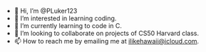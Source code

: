 - 👋 Hi, I’m @PLuker123
- 👀 I’m interested in learning coding.
- 🌱 I’m currently learning to code in C. 
- 💞️ I’m looking to collaborate on projects of CS50 Harvard class. 
- 📫 How to reach me by emailing me at ilikehawaii@icloud.com.


<!---
PLuker123/PLuker123 is a ✨ special ✨ repository because its `README.md` (this file) appears on your GitHub profile.
You can click the Preview link to take a look at your changes.
--->
